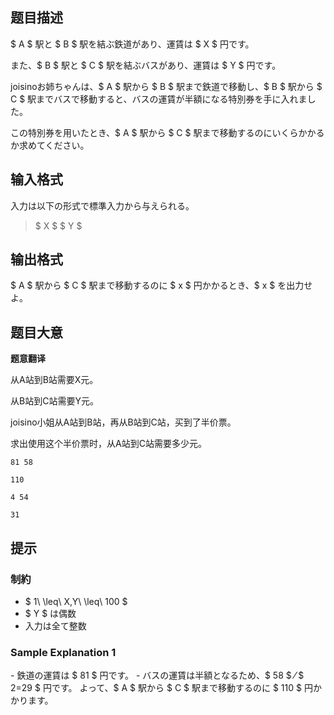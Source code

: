 ## 题目描述
[problemUrl]: https://atcoder.jp/contests/abc113/tasks/abc113_a

$ A $ 駅と $ B $ 駅を結ぶ鉄道があり、運賃は $ X $ 円です。

また、$ B $ 駅と $ C $ 駅を結ぶバスがあり、運賃は $ Y $ 円です。

joisinoお姉ちゃんは、$ A $ 駅から $ B $ 駅まで鉄道で移動し、$ B $ 駅から $ C $ 駅までバスで移動すると、バスの運賃が半額になる特別券を手に入れました。

この特別券を用いたとき、$ A $ 駅から $ C $ 駅まで移動するのにいくらかかるか求めてください。

## 输入格式
入力は以下の形式で標準入力から与えられる。

> $ X $ $ Y $

## 输出格式
$ A $ 駅から $ C $ 駅まで移動するのに $ x $ 円かかるとき、$ x $ を出力せよ。

## 题目大意
**题意翻译**

从A站到B站需要X元。

从B站到C站需要Y元。

joisino小姐从A站到B站，再从B站到C站，买到了半价票。

求出使用这个半价票时，从A站到C站需要多少元。

```input1
81 58
```

```output1
110
```

```input2
4 54
```

```output2
31
```

## 提示
### 制約

- $ 1\ \leq\ X,Y\ \leq\ 100 $
- $ Y $ は偶数
- 入力は全て整数

### Sample Explanation 1

\- 鉄道の運賃は $ 81 $ 円です。 - バスの運賃は半額となるため、$ 58 $ ⁄ $ 2=29 $ 円です。 よって、$ A $ 駅から $ C $ 駅まで移動するのに $ 110 $ 円かかります。

